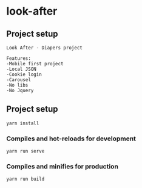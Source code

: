 # look-after
## Project setup
```
Look After - Diapers project

Features:
-Mobile first project
-Local JSON
-Cookie login
-Carousel 
-No libs
-No Jquery

```
## Project setup
```
yarn install
```

### Compiles and hot-reloads for development
```
yarn run serve
```

### Compiles and minifies for production
```
yarn run build
```
